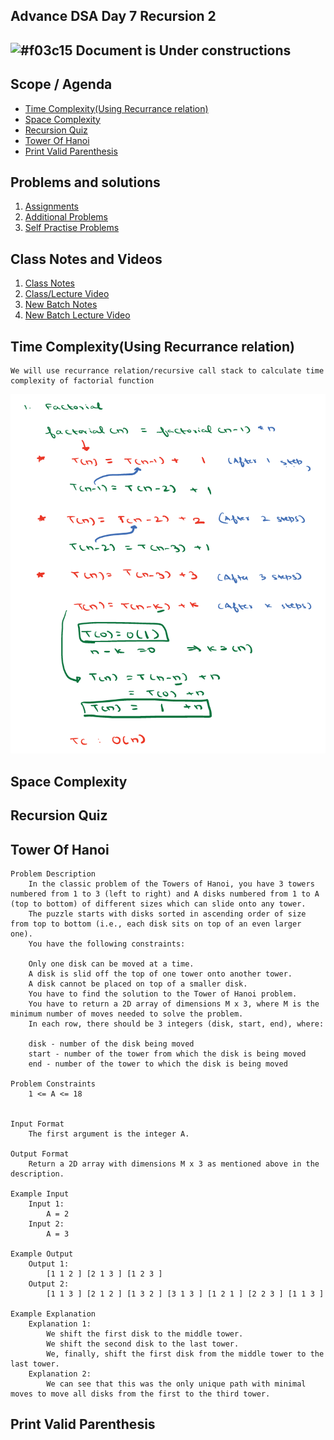 ## Advance DSA Day 7 Recursion 2

## ![#f03c15](https://placehold.co/15x15/f03c15/f03c15.png) Document is Under constructions

## Scope / Agenda
- [Time Complexity(Using Recurrance relation)](#time-complexityusing-recurrance-relation)
- [Space Complexity](#space-complexity)
- [Recursion Quiz](#recursion-quiz)
- [Tower Of Hanoi](#tower-of-hanoi)
- [Print Valid Parenthesis](#print-valid-parenthesis)

## Problems and solutions

1. [Assignments](https://github.com/rajpiyush220/Algorithms/tree/master/problems/src/main/java/com/learning/scaler/advance/module1/recursion2/assignment)
2. [Additional Problems](https://github.com/rajpiyush220/Algorithms/tree/master/problems/src/main/java/com/learning/scaler/advance/module1/recursion2/additional)
3. [Self Practise Problems](https://github.com/rajpiyush220/Algorithms/tree/master/problems/src/main/java/com/learning/scaler/advance/module1/recursion2/lecture)

## Class Notes and Videos

1. [Class Notes](../../../class_Notes/Advance%20DSA%20Notes/7.%20Adv%20Recursion%202.pdf)
2. [Class/Lecture Video](https://www.youtube.com/watch?v=oRn0Eq_04Qc)
3. [New Batch Notes](../../../new_batch_notes/Recursion2.pdf)
4. [New Batch Lecture Video](https://youtu.be/7jUD7esuCwg)

## Time Complexity(Using Recurrance relation)
    We will use recurrance relation/recursive call stack to calculate time complexity of factorial function
![Factorial](../../../images/TC_using_recurrance_relation.png?raw=true)
         
## Space Complexity
## Recursion Quiz
## Tower Of Hanoi
    Problem Description
        In the classic problem of the Towers of Hanoi, you have 3 towers numbered from 1 to 3 (left to right) and A disks numbered from 1 to A (top to bottom) of different sizes which can slide onto any tower.
        The puzzle starts with disks sorted in ascending order of size from top to bottom (i.e., each disk sits on top of an even larger one).
        You have the following constraints:

        Only one disk can be moved at a time.
        A disk is slid off the top of one tower onto another tower.
        A disk cannot be placed on top of a smaller disk.
        You have to find the solution to the Tower of Hanoi problem.
        You have to return a 2D array of dimensions M x 3, where M is the minimum number of moves needed to solve the problem.
        In each row, there should be 3 integers (disk, start, end), where:

        disk - number of the disk being moved
        start - number of the tower from which the disk is being moved
        end - number of the tower to which the disk is being moved

    Problem Constraints
        1 <= A <= 18


    Input Format
        The first argument is the integer A.

    Output Format
        Return a 2D array with dimensions M x 3 as mentioned above in the description.

    Example Input
        Input 1:
            A = 2
        Input 2:
            A = 3

    Example Output
        Output 1:
            [1 1 2 ] [2 1 3 ] [1 2 3 ]
        Output 2:
            [1 1 3 ] [2 1 2 ] [1 3 2 ] [3 1 3 ] [1 2 1 ] [2 2 3 ] [1 1 3 ]

    Example Explanation
        Explanation 1:
            We shift the first disk to the middle tower.
            We shift the second disk to the last tower.
            We, finally, shift the first disk from the middle tower to the last tower.
        Explanation 2:
            We can see that this was the only unique path with minimal moves to move all disks from the first to the third tower.

## Print Valid Parenthesis
